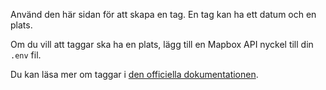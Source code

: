 Använd den här sidan för att skapa en tag. En tag kan ha ett datum och en plats. 

Om du vill att taggar ska ha en plats, lägg till en Mapbox API nyckel till din `.env` fil.

Du kan läsa mer om taggar i [den officiella dokumentationen](https://docs.firefly-iii.org/concepts/tags).